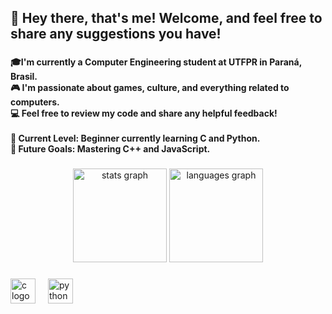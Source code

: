 <h2 align="left">👋  Hey there, that's me! Welcome, and feel free to share any suggestions you have!</h2>

###

<h4 align="left">🎓I'm currently a Computer Engineering student at UTFPR in Paraná, Brasil.<br>🎮 I'm passionate about games, culture, and everything related to computers.<br>💻 Feel free to review my code and share any helpful feedback!<br><br>🚀 Current Level: Beginner currently learning C and Python.<br>🎯 Future Goals: Mastering C++ and JavaScript.</h4>

###

<div align="center">
  <img src="https://github-readme-stats.vercel.app/api?username=JoseRenatoCardoso&hide_title=false&hide_rank=false&show_icons=true&include_all_commits=true&count_private=true&disable_animations=false&theme=dracula&locale=en&hide_border=false&order=1" height="150" alt="stats graph"  />
  <img src="https://github-readme-stats.vercel.app/api/top-langs?username=JoseRenatoCardoso&locale=en&hide_title=false&layout=compact&card_width=320&langs_count=5&theme=dracula&hide_border=false&order=2" height="150" alt="languages graph"  />
</div>

###

<div align="left">
  <img src="https://cdn.jsdelivr.net/gh/devicons/devicon/icons/c/c-original.svg" height="40" alt="c logo"  />
  <img width="12" />
  <img src="https://cdn.jsdelivr.net/gh/devicons/devicon/icons/python/python-original.svg" height="40" alt="python logo"  />
</div>

###
